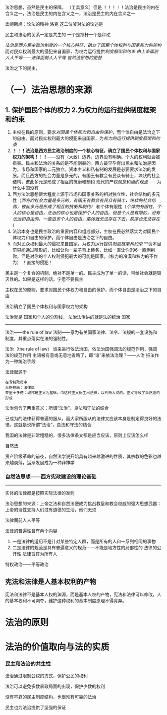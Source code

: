 法治思想，虽然是民主的保障。 （工具意义）但是   ！！！！！法治是民主的内在含义之一，法治是民主的内在含义之一，法治是民主的内在含义之一

孟德斯鸠：论法的精神    洛克
这二位爷对法的论述是

民主和法治的关系一定是共生的
一个是撑杆一个是秤砣

*法治是西方民主政治制度的一个核心特征，确立了国民个体权利与国家权力的架构* 而对民众权利最大的侵犯来自国家，为权力运行提供*制度框架和约束*
*由上帝面前人人平等——法律面前人人平等   自然法思想的更替*

法治之下的民主，
#  （一）法治思想的来源  
## 1. 保护国民个体的权力 2.为权力的运行提供制度框架和约束
1. 主权在民的原则，要求*对国民个体权力和自由的保护*，而个体自由是法治之下的自由。而对民众权利最大的侵犯来自国家，为*权力的运行提供制度框架和约束*
2. **！！！法治是西方民主政治制度的一个核心特征，确立了国民个体权利与国家权力的架构！！！**——没有（大致）边界，边界没有明确。个人的权利就会被损害。民主和法治的关系的是不能割裂的。西方最早孕育出民主和法治是因为，市场和国家的二元独立。资本主义和私有制的发展是必要要求法治的发展。而且西方的社会力量是多元的，有国王有教会有民众有骑士，块状的社会结构，彼此多元是形成了相互的抗衡和制约                现代的产权观念和契约观点——为什么中国没有
3. 西方法治思想很大程度上源于市场和国家关系的相对独立性，社会结构的多元性（*西方的社会力量是多元的，有国王有教会有民众有骑士，块状的社会结构，彼此多元是形成了相互的抗衡和制约）* 和个体有限性（*个体的有限性，个人的核心是自由，法治的核心也是保护个人的自由。但是个人是有限的，没有法治和自由的。一直追求个人的自由，集体就无法存在下去，秩序也无法存在* ）
4. 法治本身也是民主政治的重要内容和组成部分，主权在民必然落实为对国民个体权力和自由的保护，而个体自由是法治之下的自由。
5. 而对民众权利最大的侵犯来自国家，为权力运行提供*制度框架和约束*    **资本目前只能通过隐形的，比如让你一辈子背上债务，比如一直让你996一直剥削你。但是对你的个人权利侵犯最大的可能是国家。（权力的冷漠和权力的不作为）
！直接的侵犯！

民主是一个复合的机制，绝对不是单一的。民主成为了单一的话，带给社会就是毁灭性的。如果是这样的话，宁愿不要民主


主权在民的原则，要求对国民个体权力和自由的保护，而个体自由是法治之下的自由

法治确立了国民个体权利与国家权力的架构

法治就是  国家和个人的分割线，    法治法治讲的就是法的统治
国家

---
法治——the rule of law
法制——意为有关国家法律、法令、法规的一套设施和制度，其重点落实在法的强制性。

法治（the rule of law）
谁来进行依法治国，依法治国强调法的规范作用，强调法的规范作用
主语被有意或无意地省略了，即“谁”来依法治理？——人治
把法作为一种统治手段

法律起源于

	在专制政府中
	苏格拉底：法律篇
	亚里士多德：城邦是正义为基础，由这种正义衍生出法律，以判断人间的。正义导致了自然法的形成


法治包含了两重意义：所谓“法治”，良法和守法的结合

已成为的法律获得普遍的服从，而大家所服从的法律又应该本身是制定得良好的法律。这就是说所谓“法治”，良法和守法的结合

我国的法律是非常粗糙的，很多法律条文都是应当应该，原则上应该怎么样

自然法

资产阶级革命的前夜，自然法学说开始具有越来越激进的性质，其宗教的色彩也越来越淡薄，运渐发展成为一种非神学

### 自然法思想——西方宪政建设的理论基础
-----

实体的法律都是按照实际法律的准则

法治思想的来源：上帝之法和自然法便成为挑战教皇和教会权威的强大思想武器：上帝的理性支持人们过有道德的生活，他们无须

法律面前人人平等


法律的普遍性含有两个内容
1. 一是法律的适用不是针对某些特定人群，而是所有的人和一系列相同的事物
2. 二是法律的规范是具有普遍意义的规范——不能是地方性的局部性的
法律的公开性
法律旨在为所有人


特权政治——平等政治

## 宪法和法律是人基本权利的产物

宪法和法律不是基本人权的渊源，而是基本人权的产物，宪法和法律可以修改，人的基本权利不可剥夺，维护这种权利的基本制度原理不得背弃。

# 法治的原则

# 法治的价值取向与法的实质



### 民主和法治的共生性

法治通过限制公权的方式，保护公民的权利

法治可以避免多数暴政局面的出现，保护少数的权利

没有牢靠的民主制度结构，也很难有可靠的法治

民主也为法治提供了坚强的保证